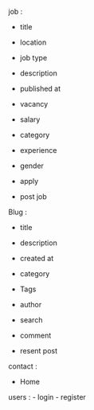 job :   
   - title
   - location 
   - job type
   - description
   - published at
   - vacancy
   - salary
   - category
   - experience
   - gender
   
   - apply
   - post job


   Blug :
   - title
   - description
   - created at 
   - category
   - Tags 
   - author
   

   - search
   - comment
   - resent post


   contact :
   - Home

   users :
    - login
    - register
